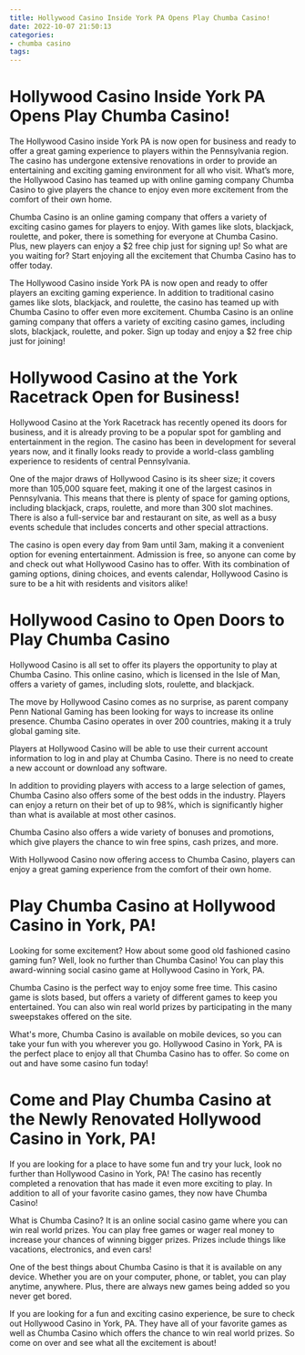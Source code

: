 ```yaml
---
title: Hollywood Casino Inside York PA Opens Play Chumba Casino!
date: 2022-10-07 21:50:13
categories:
- chumba casino
tags:
---
```



#  Hollywood Casino Inside York PA Opens Play Chumba Casino!


The Hollywood Casino inside York PA is now open for business and ready to offer a great gaming experience to players within the Pennsylvania region. The casino has undergone extensive renovations in order to provide an entertaining and exciting gaming environment for all who visit. What’s more, the Hollywood Casino has teamed up with online gaming company Chumba Casino to give players the chance to enjoy even more excitement from the comfort of their own home.

Chumba Casino is an online gaming company that offers a variety of exciting casino games for players to enjoy. With games like slots, blackjack, roulette, and poker, there is something for everyone at Chumba Casino. Plus, new players can enjoy a $2 free chip just for signing up! So what are you waiting for? Start enjoying all the excitement that Chumba Casino has to offer today.

The Hollywood Casino inside York PA is now open and ready to offer players an exciting gaming experience. In addition to traditional casino games like slots, blackjack, and roulette, the casino has teamed up with Chumba Casino to offer even more excitement. Chumba Casino is an online gaming company that offers a variety of exciting casino games, including slots, blackjack, roulette, and poker. Sign up today and enjoy a $2 free chip just for joining!

#  Hollywood Casino at the York Racetrack Open for Business!

Hollywood Casino at the York Racetrack has recently opened its doors for business, and it is already proving to be a popular spot for gambling and entertainment in the region. The casino has been in development for several years now, and it finally looks ready to provide a world-class gambling experience to residents of central Pennsylvania.

One of the major draws of Hollywood Casino is its sheer size; it covers more than 105,000 square feet, making it one of the largest casinos in Pennsylvania. This means that there is plenty of space for gaming options, including blackjack, craps, roulette, and more than 300 slot machines. There is also a full-service bar and restaurant on site, as well as a busy events schedule that includes concerts and other special attractions.

The casino is open every day from 9am until 3am, making it a convenient option for evening entertainment. Admission is free, so anyone can come by and check out what Hollywood Casino has to offer. With its combination of gaming options, dining choices, and events calendar, Hollywood Casino is sure to be a hit with residents and visitors alike!

#  Hollywood Casino to Open Doors to Play Chumba Casino

Hollywood Casino is all set to offer its players the opportunity to play at Chumba Casino. This online casino, which is licensed in the Isle of Man, offers a variety of games, including slots, roulette, and blackjack.

The move by Hollywood Casino comes as no surprise, as parent company Penn National Gaming has been looking for ways to increase its online presence. Chumba Casino operates in over 200 countries, making it a truly global gaming site.

Players at Hollywood Casino will be able to use their current account information to log in and play at Chumba Casino. There is no need to create a new account or download any software.

In addition to providing players with access to a large selection of games, Chumba Casino also offers some of the best odds in the industry. Players can enjoy a return on their bet of up to 98%, which is significantly higher than what is available at most other casinos.

Chumba Casino also offers a wide variety of bonuses and promotions, which give players the chance to win free spins, cash prizes, and more.

With Hollywood Casino now offering access to Chumba Casino, players can enjoy a great gaming experience from the comfort of their own home.

#  Play Chumba Casino at Hollywood Casino in York, PA!

Looking for some excitement? How about some good old fashioned casino gaming fun? Well, look no further than Chumba Casino! You can play this award-winning social casino game at Hollywood Casino in York, PA.

Chumba Casino is the perfect way to enjoy some free time. This casino game is slots based, but offers a variety of different games to keep you entertained. You can also win real world prizes by participating in the many sweepstakes offered on the site.

What's more, Chumba Casino is available on mobile devices, so you can take your fun with you wherever you go. Hollywood Casino in York, PA is the perfect place to enjoy all that Chumba Casino has to offer. So come on out and have some casino fun today!

#  Come and Play Chumba Casino at the Newly Renovated Hollywood Casino in York, PA!

If you are looking for a place to have some fun and try your luck, look no further than Hollywood Casino in York, PA! The casino has recently completed a renovation that has made it even more exciting to play. In addition to all of your favorite casino games, they now have Chumba Casino!

What is Chumba Casino? It is an online social casino game where you can win real world prizes. You can play free games or wager real money to increase your chances of winning bigger prizes. Prizes include things like vacations, electronics, and even cars!

One of the best things about Chumba Casino is that it is available on any device. Whether you are on your computer, phone, or tablet, you can play anytime, anywhere. Plus, there are always new games being added so you never get bored.

If you are looking for a fun and exciting casino experience, be sure to check out Hollywood Casino in York, PA. They have all of your favorite games as well as Chumba Casino which offers the chance to win real world prizes. So come on over and see what all the excitement is about!